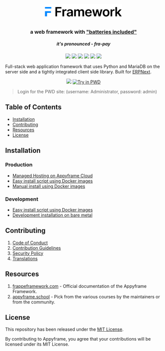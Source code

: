 <div align="center">
	<h1>
		<br>
		<a href="https://frappeframework.com">
			<img src=".github/appyframe-framework-logo.svg" height="50">
		</a>
	</h1>
	<h3>
		a web framework with <a href="https://www.youtube.com/watch?v=LOjk3m0wTwg">"batteries included"</a>
	</h3>
	<h5>
		it's pronounced - <em>fra-pay</em>
	</h5>
</div>

<div align="center">
	<a target="_blank" href="#LICENSE" title="License: MIT"><img src="https://img.shields.io/badge/License-MIT-success.svg"></a>
	<a target="_blank" href="https://www.python.org/downloads/" title="Python version"><img src="https://img.shields.io/badge/python-%3E=_3.10-success.svg"></a>
	<a href="https://frappeframework.com/docs"><img src="https://img.shields.io/badge/docs-%F0%9F%93%96-success.svg"/></a>
	<a href="https://github.com/appyframe/appyframe/actions/workflows/server-tests.yml"><img src="https://github.com/appyframe/appyframe/actions/workflows/server-tests.yml/badge.svg"></a>
	<a href="https://github.com/appyframe/appyframe/actions/workflows/ui-tests.yml"><img src="https://github.com/appyframe/appyframe/actions/workflows/ui-tests.yml/badge.svg?branch=develop"></a>
	<a href="https://codecov.io/gh/appyframe/appyframe"><img src="https://codecov.io/gh/appyframe/appyframe/branch/develop/graph/badge.svg?token=XoTa679hIj"/></a>
</div>


Full-stack web application framework that uses Python and MariaDB on the server side and a tightly integrated client side library. Built for [ERPNext](https://erpnext.com).

<div align="center" style="max-height: 40px;">
	<a href="https://frappecloud.com/appyframe/signup"><img src=".github/try-on-f-cloud-button.svg" height="40"></a>
	<a href="https://labs.play-with-docker.com/?stack=https://raw.githubusercontent.com/gavindsouza/install-scripts/main/appyframe/pwd.yml"><img src="https://raw.githubusercontent.com/play-with-docker/stacks/master/assets/images/button.png" alt="Try in PWD" height="37"/></a>
</div>

> Login for the PWD site: (username: Administrator, password: admin)

## Table of Contents
* [Installation](#installation)
* [Contributing](#contributing)
* [Resources](#resources)
* [License](#license)

## Installation

### Production
* [Managed Hosting on Appyframe Cloud](https://frappecloud.com/)
* [Easy install script using Docker images](https://github.com/appyframe/bench/tree/develop#easy-install-script)
* [Manual install using Docker images](https://github.com/appyframe/frappe_docker)

### Development
* [Easy install script using Docker images](https://github.com/appyframe/bench/tree/develop#easy-install-script)
* [Development installation on bare metal](https://frappeframework.com/docs/user/en/installation)


## Contributing

1. [Code of Conduct](CODE_OF_CONDUCT.md)
1. [Contribution Guidelines](https://github.com/appyframe/erpnext/wiki/Contribution-Guidelines)
1. [Security Policy](SECURITY.md)
1. [Translations](https://translate.erpnext.com)

## Resources

1. [frappeframework.com](https://frappeframework.com) - Official documentation of the Appyframe Framework.
1. [appyframe.school](https://appyframe.school) - Pick from the various courses by the maintainers or from the community.

## License
This repository has been released under the [MIT License](LICENSE).

By contributing to Appyframe, you agree that your contributions will be licensed under its MIT License.
